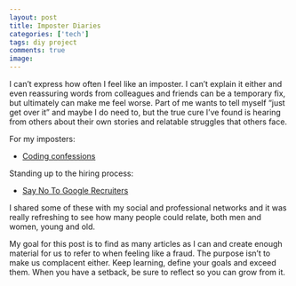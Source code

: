 ```yaml
---
layout: post
title: Imposter Diaries
categories: ['tech']
tags: diy project
comments: true
image: 
---
```


I can’t express how often I feel like an imposter. I can’t explain it either and even reassuring words from colleagues and friends can be a temporary fix, but ultimately can make me feel worse.
Part of me wants to tell myself “just get over it” and maybe I do need to, but the true cure I’ve found is hearing from others about their own stories and relatable struggles that others face.

For my imposters:

- [Coding confessions](https://theoutline.com/post/1166/programmers-are-confessing-their-coding-sins-to-protest-a-broken-job-interview-process)

Standing up to the hiring process:

- [Say No To Google Recruiters](http://www.yegor256.com/2017/02/21/say-no-to-google-recruiters.html)


I shared some of these with my social and professional networks and it was really refreshing to see how many people could relate, both men and women, young and old.

My goal for this post is to find as many articles as I can and create enough material for us to refer to when feeling like a fraud.
The purpose isn’t to make us complacent either.
Keep learning, define your goals and exceed them.
When you have a setback, be sure to reflect so you can grow from it.
